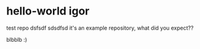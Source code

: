 # hello-world igor
test repo
dsfsdf
sdsdfsd
it's an example repository, what did you expect??

blbblb :)
